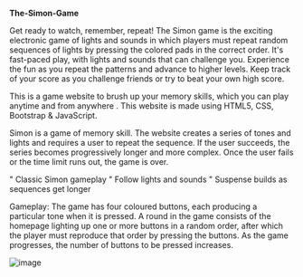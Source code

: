 **The-Simon-Game**

Get ready to watch, remember, repeat! The Simon game is the exciting electronic game of lights and sounds in which players must repeat random sequences of lights by pressing the colored pads in the correct order. It's fast-paced play, with lights and sounds that can challenge you. Experience the fun as you repeat the patterns and advance to higher levels. Keep track of your score as you challenge friends or try to beat your own high score.

This is a game website to brush up your memory skills, which you can play anytime and from anywhere . This website is made using HTML5, CSS, Bootstrap & JavaScript.

Simon is a game of memory skill. The website creates a series of tones and lights and requires a user to repeat the sequence. If the user succeeds, the series becomes progressively longer and more complex. Once the user fails or the time limit runs out, the game is over.

" Classic Simon gameplay
" Follow lights and sounds
" Suspense builds as sequences get longer


Gameplay: The game has four coloured buttons, each producing a particular tone when it is pressed. A round in the game consists of the homepage lighting up one or more buttons in a random order, after which the player must reproduce that order by pressing the buttons. As the game progresses, the number of buttons to be pressed increases.

![image](https://user-images.githubusercontent.com/54525553/115287958-7d901080-a16e-11eb-8fb2-c9b54824b30e.png)
